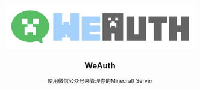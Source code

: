 <div align="center">

![logo](long_banner.png)

<h2>WeAuth</h2>
使用微信公众号来管理你的Minecraft Server

</div>